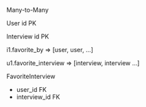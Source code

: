 Many-to-Many

User
id PK

Interview
id PK

i1.favorite_by => [user, user, ...]

u1.favorite_interview => [interview, interview ...]

FavoriteInterview
- user_id FK
- interview_id FK


